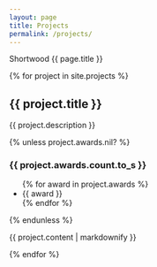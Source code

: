 ```yaml
---
layout: page
title: Projects
permalink: /projects/
---
```

Shortwood {{ page.title }}

{% for project in site.projects %}
  <h2>{{ project.title }}</h2>
  <p> {{ project.description }} </p>
  {% unless project.awards.nil? %}
  <h3> {{ project.awards.count.to_s }}  </h3>
  <ul>
    {% for award in project.awards %}
    <li> {{ award }} </li>
    {% endfor %}
  </ul>
  {% endunless %}
  <p> {{ project.content | markdownify }} </p>
{% endfor %}
